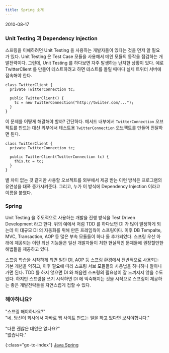 ```yaml
---
title: Spring 소개
---
```


2010-08-17

### Unit Testing 과 Dependency Injection

스프링을 이해하려면 Unit Testing 을 사용하는 개발자들이 있다는 것을 먼저 알 필요가 있다.
Unit Testing 은 Test Case 모듈을 사용해서 메인 모듈의 동작을 점검하는 개발전략이다.
그런데, Unit Testing 를 하다보면 자주 발생하는 난처한 상황이 있다.
예로 TwitterClient 를 만들어 테스트하려고 하면 테스트를 돌릴 때마다 실제 트위터 서버에 접속해야 한다.

    class TwitterClient {
      private TwitterConnection tc;
    
      public TwitterClient() {
        tc = new TwitterConnection("http://twiiter.com/...");
      }
    }

이 문제를 어떻게 해결해야 할까? 간단하다. 
메서드 내부에서 `TwitterConnection` 오브젝트를 만드는 대신
외부에서 테스트용 `TwitterConnection` 오브젝트를 만들어 전달하면 된다.

    class TwitterClient {
      private TwitterConnection tc;
    
      public TwitterClient(TwitterConnection tc) {
        this.tc = tc;
      }
    }

별 차이 없는 것 같지만 사용할 오브젝트를 외부에서 제공 받는 이런 방식은 프로그램의 유연성을 대폭 증가시켜준다.
그리고, 누가 이 방식에 Dependency Injection 이라고 이름을 붙였다. 

### Spring

Unit Testing 을 주도적으로 사용하는 개발을 진행 방식을 Test Driven Development 라고 한다.
위의 예에서 처럼 TDD 를 하다보면 DI 가 많이 발생하게 되는데 이 대규모 DI 의 자동화를 위해 만든 프레임웍이 스프링이다.
이후 DB Tempalte, MVC, Transaction, AOP 등 많은 부속 모듈들이 하나 둘 추가되었다.
스프링 우산 아래에 제공되는 이런 최신 기능들은 일선 개발자들이 처한 현실적인 문제들에 권장할만한 해법들을 제공하고 있다.

스프링 학습을 시작하게 되면 일단 DI, AOP 등 스프링 환경에서 전반적으로 사용되는 기본 개념을 익히고,
이후 필요에 따라 스프링 서브 모듈들의 사용법을 하나하나 알아나가면 된다.
TDD 를 하지 않으면 DI 와 처음엔 스프링의 필요성이 잘 느껴지지 않을 수도 있다.
하지만 스프링을 쓰기 시작하면 DI 에 익숙해지는 것을 시작으로 스프링이 제공하는 좋은 개발전략들을 자연스럽게 접할 수 있다.

### 해야하나요?

"스프링 해야하나요?"  
"네. 당신이 회사에서 자바로 웹 사이트 만드는 일을 하고 있다면 보셔야합니다."

"다른 괜찮은 대안은 없나요?"  
"없습니다."


{:class="go-to-index"}
[Java Spring](index)
